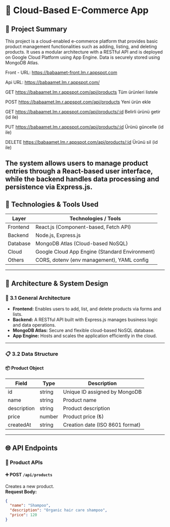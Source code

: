 # 🛒 Cloud-Based E-Commerce App


## 📌 Project Summary


This project is a cloud-enabled e-commerce platform that provides basic product management functionalities such as adding, listing, and deleting products. It uses a modular architecture with a RESTful API and is deployed on Google Cloud Platform using App Engine. Data is securely stored using MongoDB Atlas.

Front - URL: https://babaamet-front.lm.r.appspot.com

Api URL: https://babaamet.lm.r.appspot.com/


GET
https://babaamet.lm.r.appspot.com/api/products
Tüm ürünleri listele

POST
https://babaamet.lm.r.appspot.com/api/products
Yeni ürün ekle

GET
https://babaamet.lm.r.appspot.com/api/products/:id
Belirli ürünü getir (id ile)

PUT
https://babaamet.lm.r.appspot.com/api/products/:id
Ürünü güncelle (id ile)

DELETE
https://babaamet.lm.r.appspot.com/api/products/:id
Ürünü sil (id ile)








The system allows users to manage product entries through a React-based user interface, while the backend handles data processing and persistence via Express.js.
----

## 🧪 Technologies & Tools Used


| **Layer** | **Technologies / Tools**                       |
| --------- | ---------------------------------------------- |
| Frontend  | React.js (Component-based, Fetch API)          |
| Backend   | Node.js, Express.js                            |
| Database  | MongoDB Atlas (Cloud-based NoSQL)              |
| Cloud     | Google Cloud App Engine (Standard Environment) |
| Others    | CORS, dotenv (env management), YAML config     |
----

## 🧱 Architecture & System Design


### 🔄 3.1 General Architecture

- **Frontend:** Enables users to add, list, and delete products via forms and lists.
- **Backend:** A RESTful API built with Express.js manages business logic and data operations.
- **MongoDB Atlas:** Secure and flexible cloud-based NoSQL database.
- **App Engine:** Hosts and scales the application efficiently in the cloud.


----

### 📋 3.2 Data Structure


#### 📦 Product Object


| **Field**   | **Type** | **Description**                 |
| ----------- | -------- | ------------------------------- |
| id          | string   | Unique ID assigned by MongoDB   |
| name        | string   | Product name                    |
| description | string   | Product description             |
| price       | number   | Product price (₺)               |
| createdAt   | string   | Creation date (ISO 8601 format) |
----

## 🌐 API Endpoints


### 🔧 Product APIs


#### ➕ POST `/api/products`


Creates a new product.  
**Request Body:**

```json
{
  "name": "Shampoo",
  "description": "Organic hair care shampoo",
  "price": 120
}
```

